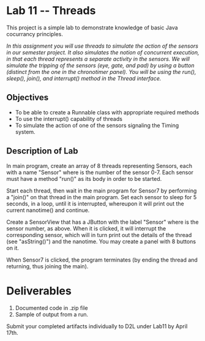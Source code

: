 # Lab 11 -- Threads
This project is a simple lab to demonstrate knowledge of basic Java cocurrancy principles.

*In this assignment you will use threads to simulate the action of the sensors in our semester project. It also simulates the notion of concurrent execution, in that each thread represents a separate activity in the sensors. We will simulate the tripping of the sensors (eye, gate, and pad) by using a button (distinct from the one in the chronotimer panel). You will be using the run(), sleep(), join(), and interrupt() method in the Thread interface.*

## Objectives

- To be able to create a Runnable class with appropriate required methods
- To use the interrupt() capability of threads
- To simulate the action of one of the sensors signaling the Timing system.

## Description of Lab

In main program, create an array of 8 threads representing Sensors, each with a name "Sensor<n>" where<n> is the number of the sensor 0-7. Each sensor must have a method "run()" as its body in order to be started.

Start each thread, then wait in the main program for Sensor7 by performing a "join()" on that thread in the main program. Set each sensor to sleep for 5 seconds, in a loop, until it is interrupted, whereupon it will print out the current nanotime() and continue.

Create a SensorView that has a JButton with the label "Sensor<n>" where <n> is the sensor number, as above. When it is clicked, it will interrupt the corresponding sensor, which will in turn print out the details of the thread (see "asString()") and the nanotime. You may create a panel with 8 buttons on it.

When Sensor7 is clicked, the program terminates (by ending the thread and returning, thus joining the main).

# Deliverables

1. Documented code in .zip file
2. Sample of output from a run.

Submit your completed artifacts individually to D2L under Lab11 by April 17th.
